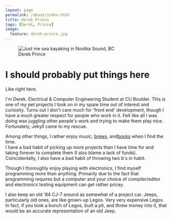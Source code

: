 ```yaml
---
layout: page
permalink: /about/index.html
title: Derek Prince
tags: [Derek, Prince]
image:
  feature: derek-prince.jpg
---
```

<figure>
  <img src="{{ site.url }}/images/derek-prince.jpg" alt="Just me sea kayaking in Nootka Sound, BC">
  <figcaption>Derek Prince</figcaption>
</figure>

# I should probably put things here  
Like right here.

I'm Derek. Electrical & Computer Engineering Student at CU Boulder. This is one of my pet projects I took on in my spare time out of interest and curiosity. Turns out I don't care much for \'front end\' development, though I have a much greater respect for people who work in it. Felt like all I was doing was juggling other people's work and trying to make them play nice. Fortunately, Jekyll came to my rescue.

Among other things, I rather enjoy music, [brews](../brews/index.html), and[books](../books/index.html) when I find the time.  
I have a bad habit of picking up more projects than I have time for and taking forever to complete them (I also blame a lack of funds). Coincidentally, I also have a bad habit of throwing two b's in habit.

Though I thoroughly enjoy playing with electronics, I find myself programming more than anything. Primarily due to the fact that programming requires but a computer and your choice of compiler/editor and electronics testing equipment can get rather pricey.

I also keep an old \'84 CJ-7 around as somewhat of a project car. Jeeps, particularly old ones, are like grown-up Legos. Very very expensive Legos. In fact, if you took a bunch of Legos, built a pit, and threw money into it, that would be an accurate representation of an old Jeep.
